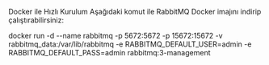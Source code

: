 Docker ile Hızlı Kurulum
Aşağıdaki komut ile RabbitMQ Docker imajını indirip çalıştırabilirsiniz:

docker run -d --name rabbitmq -p 5672:5672 -p 15672:15672 -v rabbitmq_data:/var/lib/rabbitmq -e RABBITMQ_DEFAULT_USER=admin -e RABBITMQ_DEFAULT_PASS=admin rabbitmq:3-management
